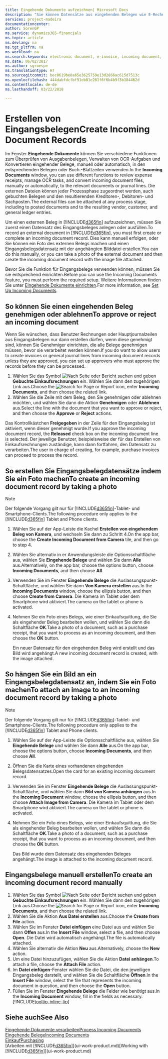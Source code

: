 ```yaml
---
title: Eingehende Dokumente aufzeichnen| Microsoft Docs
description: "Sie können Datensätze aus eingehenden Belegen wie E-Rechnungen erstellenn und OCR-Aufgaben, eCommerce und Belegaustausch verwalten."
services: project-madeira
documentationcenter: 
author: SorenGP
ms.service: dynamics365-financials
ms.topic: article
ms.devlang: na
ms.tgt_pltfrm: na
ms.workload: na
ms.search.keywords: electronic document, e-invoice, incoming document, OCR, ecommerce, document exchange, import invoice
ms.date: 06/02/2017
ms.author: sgroespe
ms.translationtype: HT
ms.sourcegitcommit: bec0619be0a65e3625759e13d2866ac615d7513c
ms.openlocfilehash: 444dabfdcfbf91eb81e281f6f6b4b9f3b184462d
ms.contentlocale: de-de
ms.lasthandoff: 03/22/2018

---
```

# <a name="create-incoming-document-records"></a><span data-ttu-id="7773e-103">Erstellen von Eingangsbelegen</span><span class="sxs-lookup"><span data-stu-id="7773e-103">Create Incoming Document Records</span></span>
<span data-ttu-id="7773e-104">Im Fenster **Eingehende Dokumente** können Sie verschiedene Funktionen zum Überprüfen von Ausgabenbelegen, Verwalten von OCR-Aufgaben und Konvertieren eingehender Belege, manuell oder automatisch, in den entsprechenden Belegen oder Buch.-Blattzeilen verwenden.</span><span class="sxs-lookup"><span data-stu-id="7773e-104">In the **Incoming Documents** window, you can use different functions to review expense receipts, manage OCR tasks, and convert incoming document files, manually or automatically, to the relevant documents or journal lines.</span></span> <span data-ttu-id="7773e-105">Die externen Dateien können jeder Prozessphase zugeordnet werden, auch gebuchten Belegen und den resultierenden Kreditoren-, Debitoren- und Sachposten.</span><span class="sxs-lookup"><span data-stu-id="7773e-105">The external files can be attached at any process stage, including to posted documents and to the resulting vendor, customer, and general ledger entries.</span></span>

<span data-ttu-id="7773e-106">Um einen externen Beleg in [!INCLUDE[d365fin](includes/d365fin_md.md)] aufzuzeichnen, müssen Sie zuerst einen Datensatz des Eingangsbeleges anlegen oder ausfüllen.</span><span class="sxs-lookup"><span data-stu-id="7773e-106">To record an external document in [!INCLUDE[d365fin](includes/d365fin_md.md)], you must first create or complete an incoming document record.</span></span> <span data-ttu-id="7773e-107">Dies kann manuell erfolgen, oder Sie können ein Foto des externen Belegs machen und einen Eingangsbelegsdatensatz mit der angehängten Bilddatei erstellen.</span><span class="sxs-lookup"><span data-stu-id="7773e-107">You can do this manually, or you can take a photo of the external document and then create the incoming document record with the image file attached.</span></span>

<span data-ttu-id="7773e-108">Bevor Sie die Funktion für Eingangsbelege verwenden können, müssen Sie sie entsprechend einrichten.</span><span class="sxs-lookup"><span data-stu-id="7773e-108">Before you can use the Incoming Documents feature, you must perform the required setup.</span></span> <span data-ttu-id="7773e-109">Weitere Informationen finden Sie unter [Eingehende Dokumente einrichten](across-how-setup-income-documents.md).</span><span class="sxs-lookup"><span data-stu-id="7773e-109">For more information, see [Set Up Incoming Documents](across-how-setup-income-documents.md).</span></span>

## <a name="to-approve-or-reject-an-incoming-document"></a><span data-ttu-id="7773e-110">So können Sie einen eingehenden Beleg genehmigen oder ablehnen</span><span class="sxs-lookup"><span data-stu-id="7773e-110">To approve or reject an incoming document</span></span>
<span data-ttu-id="7773e-111">Wenn Sie wünschen, dass Benutzer Rechnungen oder Hauptjournalzeilen aus Eingangsbelegen nur dann erstellen dürfen, wenn diese genehmigt sind, können Sie Genehmiger einrichten, die alle Belege genehmigen müssen, bevor sie verarbeitet werden können.</span><span class="sxs-lookup"><span data-stu-id="7773e-111">If you do want to allow users to create invoices or general journal lines from incoming document records unless they are approved, you can set up approvers who must approve the records before they can be processed.</span></span>

1. <span data-ttu-id="7773e-112">Wählen Sie das Symbol ![Nach Seite oder Bericht suchen](media/ui-search/search_small.png "Nach Seite oder Bericht suchen") und geben **Gebuchte Einkaufsrechnungen** ein. Wählen Sie dann den zugehörigen Link aus.</span><span class="sxs-lookup"><span data-stu-id="7773e-112">Choose the ![Search for Page or Report](media/ui-search/search_small.png "Search for Page or Report icon") icon, enter **Incoming Documents**, and then choose the related link.</span></span>
2. <span data-ttu-id="7773e-113">Wählen Sie die Zeile mit dem Beleg, den Sie genehmigen oder ablehnen möchten, und wählen Sie dann die Aktion **Genehmigen** oder **Ablehnen** aus.</span><span class="sxs-lookup"><span data-stu-id="7773e-113">Select the line with the document that you want to approve or reject, and then choose the **Approve** or **Reject** actions.</span></span>

<span data-ttu-id="7773e-114">Das Kontrollkästchen **Freigegeben** in der Zeile für den Eingangsbeleg ist aktiviert, wenn dieser genehmigt wurde.</span><span class="sxs-lookup"><span data-stu-id="7773e-114">If you approve the incoming document record, the **Released** check box on the incoming document line is selected.</span></span> <span data-ttu-id="7773e-115">Der jeweilige Benutzer, beispielsweise der für das Erstellen von Einkaufsrechnungen zuständige, kann dann fortfahren, den Datensatz zu verarbeiten.</span><span class="sxs-lookup"><span data-stu-id="7773e-115">The user in charge of creating, for example, purchase invoices can proceed to process the record.</span></span>

## <a name="to-create-an-incoming-document-record-by-taking-a-photo"></a><span data-ttu-id="7773e-116">So erstellen Sie Eingangsbelegdatensätze indem Sie ein Foto machen</span><span class="sxs-lookup"><span data-stu-id="7773e-116">To create an incoming document record by taking a photo</span></span>
> [!NOTE]  
>   <span data-ttu-id="7773e-117">Der folgende Vorgang gilt nur für [!INCLUDE[d365fin](includes/d365fin_md.md)]-Tablet- und Smartphone-Clients.</span><span class="sxs-lookup"><span data-stu-id="7773e-117">The following procedure only applies to the [!INCLUDE[d365fin](includes/d365fin_md.md)] Tablet and Phone clients.</span></span>

1. <span data-ttu-id="7773e-118">Wählen Sie auf der App-Leiste die Kachel **Erstellen von eingehendem Beleg von Kamera**, und wechseln Sie dann zu Schritt 4.</span><span class="sxs-lookup"><span data-stu-id="7773e-118">On the app bar, choose the **Create Incoming Document from Camera** tile, and then go to step 4.</span></span>
2. <span data-ttu-id="7773e-119">Wählen Sie alternativ in er Anwendungsleiste die Optionsschaltfläche aus, wählen Sie **Eingehende Belege** und wählen Sie dann **Alle** aus.</span><span class="sxs-lookup"><span data-stu-id="7773e-119">Alternatively, on the app bar, choose the options button, choose **Incoming Documents**, and then choose **All**.</span></span>
3. <span data-ttu-id="7773e-120">Verwenden Sie im Fenster **Eingehende Belege** die Auslassungspunkt-Schaltfläche, und wählen Sie dann **Von Kamera erstellen** aus.</span><span class="sxs-lookup"><span data-stu-id="7773e-120">In the **Incoming Documents** window, choose the ellipsis button, and then choose **Create from Camera**.</span></span> <span data-ttu-id="7773e-121">Die Kamera im Tablet oder dem Smartphone wird aktiviert.</span><span class="sxs-lookup"><span data-stu-id="7773e-121">The camera on the tablet or phone is activated.</span></span>
4. <span data-ttu-id="7773e-122">Nehmen Sie ein Foto eines Belegs, wie einer Einkaufsquittung, die Sie als eingehender Beleg bearbeiten wollen, und wählen Sie dann die Schaltfläche **OK**.</span><span class="sxs-lookup"><span data-stu-id="7773e-122">Take a photo of a document, such as a purchase receipt, that you want to process as an incoming document, and then choose the **OK** button.</span></span>

    <span data-ttu-id="7773e-123">Ein neuer Datensatz für den eingehenden Beleg wird erstellt und das Bild wird angehängt.</span><span class="sxs-lookup"><span data-stu-id="7773e-123">A new incoming document record is created, with the image attached.</span></span>

## <a name="to-attach-an-image-to-an-incoming-document-record-by-taking-a-photo"></a><span data-ttu-id="7773e-124">So hängen Sie ein Bild an ein Eingangsbelegdatensatz an, indem Sie ein Foto machen</span><span class="sxs-lookup"><span data-stu-id="7773e-124">To attach an image to an incoming document record by taking a photo</span></span>
> [!NOTE]  
>   <span data-ttu-id="7773e-125">Der folgende Vorgang gilt nur für [!INCLUDE[d365fin](includes/d365fin_md.md)]-Tablet- und Smartphone-Clients.</span><span class="sxs-lookup"><span data-stu-id="7773e-125">The following procedure only applies to the [!INCLUDE[d365fin](includes/d365fin_md.md)] Tablet and Phone clients.</span></span>

1. <span data-ttu-id="7773e-126">Wählen Sie auf der App-Leiste die Optionsschaltfläche aus, wählen Sie **Eingehende Belege** und wählen Sie dann **Alle** aus.</span><span class="sxs-lookup"><span data-stu-id="7773e-126">On the app bar, choose the options button, choose **Incoming Documents**, and then choose **All**.</span></span>
2. <span data-ttu-id="7773e-127">Öffnen Sie die Karte eines vorhandenen eingehenden Belegsdatensatzes.</span><span class="sxs-lookup"><span data-stu-id="7773e-127">Open the card for an existing incoming document record.</span></span>
3. <span data-ttu-id="7773e-128">Verwenden Sie im Fenster **Eingehende Belege** die Auslassungspunkt-Schaltfläche, und wählen Sie dann **Bild von Kamera anhängen** aus.</span><span class="sxs-lookup"><span data-stu-id="7773e-128">In the **Incoming Document** window, choose the ellipsis button, and then choose **Attach Image from Camera**.</span></span> <span data-ttu-id="7773e-129">Die Kamera im Tablet oder dem Smartphone wird aktiviert.</span><span class="sxs-lookup"><span data-stu-id="7773e-129">The camera on the tablet or phone is activated.</span></span>
4. <span data-ttu-id="7773e-130">Nehmen Sie ein Foto eines Belegs, wie einer Einkaufsquittung, die Sie als eingehender Beleg bearbeiten wollen, und wählen Sie dann die Schaltfläche **OK**.</span><span class="sxs-lookup"><span data-stu-id="7773e-130">Take a photo of a document, such as a purchase receipt, that you want to process as an incoming document, and then choose the **OK** button.</span></span>

    <span data-ttu-id="7773e-131">Das Bild wurde dem Datensatz des eingehenden Beleges angehängt.</span><span class="sxs-lookup"><span data-stu-id="7773e-131">The image is attached to the incoming document record.</span></span>

## <a name="to-create-an-incoming-document-record-manually"></a><span data-ttu-id="7773e-132">Eingangsbelege manuell erstellen</span><span class="sxs-lookup"><span data-stu-id="7773e-132">To create an incoming document record manually</span></span>
1. <span data-ttu-id="7773e-133">Wählen Sie das Symbol ![Nach Seite oder Bericht suchen](media/ui-search/search_small.png "Nach Seite oder Bericht suchen") und geben **Gebuchte Einkaufsrechnungen** ein. Wählen Sie dann den zugehörigen Link aus.</span><span class="sxs-lookup"><span data-stu-id="7773e-133">Choose the ![Search for Page or Report](media/ui-search/search_small.png "Search for Page or Report icon") icon, enter **Incoming Documents**, and then choose the related link.</span></span>
2. <span data-ttu-id="7773e-134">Wählen Sie die Aktion **Aus Datei erstellen** aus.</span><span class="sxs-lookup"><span data-stu-id="7773e-134">Choose the **Create from File** action.</span></span>  
3. <span data-ttu-id="7773e-135">Wählen Sie im Fenster **Datei einfügen** eine Datei aus und wählen Sie dann **Offen** aus.</span><span class="sxs-lookup"><span data-stu-id="7773e-135">In the **Insert File** window, select a file, and then choose **Open**.</span></span> <span data-ttu-id="7773e-136">Die Datei wird automatisch angehängt.</span><span class="sxs-lookup"><span data-stu-id="7773e-136">The file is automatically attached.</span></span>
4. <span data-ttu-id="7773e-137">Wählen Sie alternativ die Aktion **Neu** aus.</span><span class="sxs-lookup"><span data-stu-id="7773e-137">Alternatively, choose the **New** action.</span></span>
5. <span data-ttu-id="7773e-138">Um eine Datei hinzuzufügen, wählen Sie die Aktion **Datei anhängen**.</span><span class="sxs-lookup"><span data-stu-id="7773e-138">To attach a file, choose the **Attach File** action.</span></span>
6. <span data-ttu-id="7773e-139">Im **Datei einfügen**-Fenster wählen Sie die Datei, die den jeweiligen Eingangsbeleg darstellt, und wählen Sie die Schaltfläche **Öffnen**.</span><span class="sxs-lookup"><span data-stu-id="7773e-139">In the **Insert File** window, select the file that represents the incoming document in question, and then choose the **Open** button.</span></span>
7. <span data-ttu-id="7773e-140">Füllen Sie im Fenster **Eingehende Belege** die Felder wie benötigt aus.</span><span class="sxs-lookup"><span data-stu-id="7773e-140">In the **Incoming Document** window, fill in the fields as necessary.</span></span> [!INCLUDE[tooltip-inline-tip](includes/tooltip-inline-tip_md.md)]

## <a name="see-also"></a><span data-ttu-id="7773e-141">Siehe auch</span><span class="sxs-lookup"><span data-stu-id="7773e-141">See Also</span></span>
[<span data-ttu-id="7773e-142">Eingehende Dokumente verarbeiten</span><span class="sxs-lookup"><span data-stu-id="7773e-142">Process Incoming Documents</span></span>](across-process-income-documents.md)  
[<span data-ttu-id="7773e-143">Eingehende Belege</span><span class="sxs-lookup"><span data-stu-id="7773e-143">Incoming Documents</span></span>](across-income-documents.md)  
[<span data-ttu-id="7773e-144">Einkauf</span><span class="sxs-lookup"><span data-stu-id="7773e-144">Purchasing</span></span>](purchasing-manage-purchasing.md)  
<span data-ttu-id="7773e-145">[Arbeiten mit [!INCLUDE[d365fin](includes/d365fin_md.md)]](ui-work-product.md)</span><span class="sxs-lookup"><span data-stu-id="7773e-145">[Working with [!INCLUDE[d365fin](includes/d365fin_md.md)]](ui-work-product.md)</span></span>

